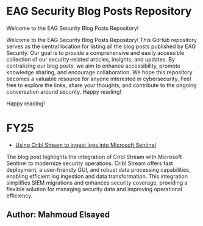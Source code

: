# EAG Security Blog Posts Repository

Welcome to the EAG Security Blog Posts Repository!

Welcome to the EAG Security Blog Posts Repository! This GitHub repository serves as the central location for listing all the blog posts published by EAG Security. Our goal is to provide a comprehensive and easily accessible collection of our security-related articles, insights, and updates. By centralizing our blog posts, we aim to enhance accessibility, promote knowledge sharing, and encourage collaboration. We hope this repository becomes a valuable resource for anyone interested in cybersecurity. Feel free to explore the links, share your thoughts, and contribute to the ongoing conversation around security. Happy reading!

Happy reading!

# FY25

- [Using Cribl Stream to ingest logs into Microsoft Sentinel](https://techcommunity.microsoft.com/blog/microsoftsentinelblog/using-cribl-stream-to-ingest-logs-into-microsoft-sentinel/4179790)

The blog post highlights the integration of Cribl Stream with Microsoft Sentinel to modernize security operations. Cribl Stream offers fast deployment, a user-friendly GUI, and robust data processing capabilities, enabling efficient log ingestion and data transformation. This integration simplifies SIEM migrations and enhances security coverage, providing a flexible solution for managing security data and improving operational efficiency.

## Author: Mahmoud Elsayed
